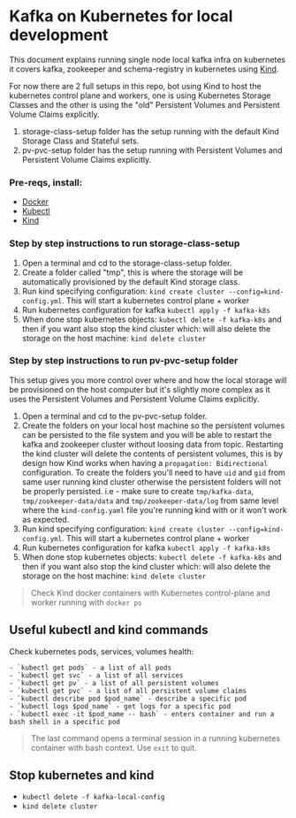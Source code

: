 # Kafka on Kubernetes for local development

This document explains running single node local kafka infra on kubernetes it covers kafka, zookeeper and
schema-registry in kubernetes using [Kind](https://kind.sigs.k8s.io/).

For now there are 2 full setups in this repo, bot using Kind to host the kubernetes control plane and workers, one is
using Kubernetes Storage Classes and the other is using the "old" Persistent Volumes and Persistent Volume Claims
explicitly.

1. storage-class-setup folder has the setup running with the default Kind Storage Class and Stateful sets.
2. pv-pvc-setup folder has the setup running with Persistent Volumes and Persistent Volume Claims explicitly.

### Pre-reqs, install:

- [Docker](https://docs.docker.com/get-docker/)
- [Kubectl](https://kubernetes.io/docs/tasks/tools/#kubectl)
- [Kind](https://kind.sigs.k8s.io/)

### Step by step instructions to run storage-class-setup

1. Open a terminal and cd to the storage-class-setup folder.
2. Create a folder called "tmp", this is where the storage will be automatically provisioned by the default Kind storage
   class.
3. Run kind specifying configuration: `kind create cluster --config=kind-config.yml`. This will start a kubernetes
   control plane + worker
4. Run kubernetes configuration for kafka `kubectl apply -f kafka-k8s`
5. When done stop kubernetes objects: `kubectl delete -f kafka-k8s` and then if you want also stop the kind cluster
   which:
   will also delete the storage on the host machine: `kind delete cluster`

### Step by step instructions to run pv-pvc-setup folder

This setup gives you more control over where and how the local storage will be provisioned on the host computer but it's
slightly more complex as it uses the Persistent Volumes and Persistent Volume Claims explicitly.

1. Open a terminal and cd to the pv-pvc-setup folder.
2. Create the folders on your local host machine so the persistent volumes can be persisted to the file system and you
   will be able to restart the kafka and zookeeper cluster without loosing data from topic. Restarting the kind cluster
   will delete the contents of persistent volumes, this is by design how Kind works when having
   a `propagation: Bidirectional` configuration. To create the folders you'll need to have `uid` and `gid` from same
   user running kind cluster otherwise the persistent folders will not be properly persisted. i.e - make sure to
   create `tmp/kafka-data`, `tmp/zookeeper-data/data` and `tmp/zookeeper-data/log`
   from same level where the `kind-config.yaml` file you're running kind with or it won't work as expected.
3. Run kind specifying configuration: `kind create cluster --config=kind-config.yml`. This will start a kubernetes
   control plane + worker
4. Run kubernetes configuration for kafka `kubectl apply -f kafka-k8s`
5. When done stop kubernetes objects: `kubectl delete -f kafka-k8s` and then if you want also stop the kind cluster
   which:
   will also delete the storage on the host machine: `kind delete cluster`

> Check Kind docker containers with Kubernetes control-plane and worker running with `docker ps`

## Useful kubectl and kind commands

Check kubernetes pods, services, volumes health:

    - `kubectl get pods` - a list of all pods
    - `kubectl get svc` - a list of all services
    - `kubectl get pv` - a list of all persistent volumes
    - `kubectl get pvc` - a list of all persistent volume claims
    - `kubectl describe pod $pod_name` - describe a specific pod
    - `kubectl logs $pod_name` - get logs for a specific pod
    - `kubectl exec -it $pod_name -- bash` - enters container and run a bash shell in a specific pod

> The last command opens a terminal session in a running kubernetes container with bash context. Use `exit` to quit.

## Stop kubernetes and kind

- `kubectl delete -f kafka-local-config`
- `kind delete cluster`
